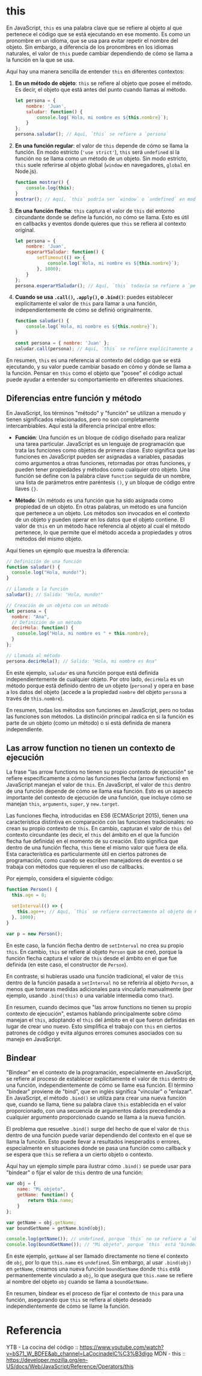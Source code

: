 # this
En JavaScript, `this` es una palabra clave que se refiere al objeto al que pertenece el código que se está ejecutando en ese momento. Es como un pronombre en un idioma, que se usa para evitar repetir el nombre del objeto. Sin embargo, a diferencia de los pronombres en los idiomas naturales, el valor de `this` puede cambiar dependiendo de cómo se llama a la función en la que se usa.

Aquí hay una manera sencilla de entender `this` en diferentes contextos:

1. **En un método de objeto**: `this` se refiere al objeto que posee el método. Es decir, el objeto que está antes del punto cuando llamas al método.
   ```javascript
   let persona = {
       nombre: 'Juan',
       saludar: function() {
           console.log(`Hola, mi nombre es ${this.nombre}`);
       }
   };
   persona.saludar(); // Aquí, `this` se refiere a `persona`
   ```

2. **En una función regular**: el valor de `this` depende de cómo se llama la función. En modo estricto (`'use strict'`), `this` será `undefined` si la función no se llama como un método de un objeto. Sin modo estricto, `this` suele referirse al objeto global (`window` en navegadores, `global` en Node.js).
   ```javascript
   function mostrar() {
       console.log(this);
   }
   mostrar(); // Aquí, `this` podría ser `window` o `undefined` en modo estricto
   ```

3. **En una función flecha**: `this` captura el valor de `this` del entorno circundante donde se define la función, no cómo se llama. Esto es útil en callbacks y eventos donde quieres que `this` se refiera al contexto original.
   ```javascript
   let persona = {
       nombre: 'Juan',
       esperarYSaludar: function() {
           setTimeout(() => {
               console.log(`Hola, mi nombre es ${this.nombre}`);
           }, 1000);
       }
   };
   persona.esperarYSaludar(); // Aquí, `this` todavía se refiere a `persona` debido a la función flecha
   ```

4. **Cuando se usa `.call()`, `.apply()`, o `.bind()`**: puedes establecer explícitamente el valor de `this` para llamar a una función, independientemente de cómo se definió originalmente.
   ```javascript
   function saludar() {
       console.log(`Hola, mi nombre es ${this.nombre}`);
   }

   const persona = { nombre: 'Juan' };
   saludar.call(persona); // Aquí, `this` se refiere explícitamente a `persona`
   ```

En resumen, `this` es una referencia al contexto del código que se está ejecutando, y su valor puede cambiar basado en cómo y dónde se llama a la función. Pensar en `this` como el objeto que "posee" el código actual puede ayudar a entender su comportamiento en diferentes situaciones.


## Diferencias entre función y método
En JavaScript, los términos "método" y "función" se utilizan a menudo y tienen significados relacionados, pero no son completamente intercambiables. Aquí está la diferencia principal entre ellos:

- **Función**: Una función es un bloque de código diseñado para realizar una tarea particular. JavaScript es un lenguaje de programación que trata las funciones como objetos de primera clase. Esto significa que las funciones en JavaScript pueden ser asignadas a variables, pasadas como argumentos a otras funciones, retornadas por otras funciones, y pueden tener propiedades y métodos como cualquier otro objeto. Una función se define con la palabra clave `function` seguida de un nombre, una lista de parámetros entre paréntesis `()`, y un bloque de código entre llaves `{}`.

- **Método**: Un método es una función que ha sido asignada como propiedad de un objeto. En otras palabras, un método es una función que pertenece a un objeto. Los métodos son invocados en el contexto de un objeto y pueden operar en los datos que el objeto contiene. El valor de `this` en un método hace referencia al objeto al cual el método pertenece, lo que permite que el método acceda a propiedades y otros métodos del mismo objeto.

Aquí tienes un ejemplo que muestra la diferencia:

```javascript
// Definición de una función
function saludar() {
  console.log("Hola, mundo!");
}

// Llamada a la función
saludar(); // Salida: "Hola, mundo!"

// Creación de un objeto con un método
let persona = {
  nombre: "Ana",
  // Definición de un método
  decirHola: function() {
    console.log("Hola, mi nombre es " + this.nombre);
  }
};

// Llamada al método
persona.decirHola(); // Salida: "Hola, mi nombre es Ana"
```

En este ejemplo, `saludar` es una función porque está definida independientemente de cualquier objeto. Por otro lado, `decirHola` es un método porque está definido dentro de un objeto (`persona`) y opera en base a los datos del objeto (accede a la propiedad `nombre` del objeto `persona` a través de `this.nombre`).

En resumen, todas los métodos son funciones en JavaScript, pero no todas las funciones son métodos. La distinción principal radica en si la función es parte de un objeto (como un método) o si está definida de manera independiente.


## Las arrow function no tienen un contexto de ejecución

La frase "las arrow functions no tienen su propio contexto de ejecución" se refiere específicamente a cómo las funciones flecha (arrow functions) en JavaScript manejan el valor de `this`. En JavaScript, el valor de `this` dentro de una función depende de cómo se llama esa función. Esto es un aspecto importante del contexto de ejecución de una función, que incluye cómo se manejan `this`, `arguments`, `super`, y `new.target`.

Las funciones flecha, introducidas en ES6 (ECMAScript 2015), tienen una característica distintiva en comparación con las funciones tradicionales: no crean su propio contexto de `this`. En cambio, capturan el valor de `this` del contexto circundante (es decir, el `this` del ámbito en el que la función flecha fue definida) en el momento de su creación. Esto significa que dentro de una función flecha, `this` tiene el mismo valor que fuera de ella. Esta característica es particularmente útil en ciertos patrones de programación, como cuando se escriben manejadores de eventos o se trabaja con métodos que requieren el uso de callbacks.

Por ejemplo, considera el siguiente código:

```javascript
function Person() {
  this.age = 0;

  setInterval(() => {
    this.age++; // Aquí, `this` se refiere correctamente al objeto de Person debido al contexto léxico.
  }, 1000);
}

var p = new Person();
```

En este caso, la función flecha dentro de `setInterval` no crea su propio `this`. En cambio, `this` se refiere al objeto `Person` que se creó, porque la función flecha captura el valor de `this` desde el ámbito en el que fue definida (en este caso, el constructor de `Person`).

En contraste, si hubieras usado una función tradicional, el valor de `this` dentro de la función pasada a `setInterval` no se referiría al objeto `Person`, a menos que tomaras medidas adicionales para vincularlo manualmente (por ejemplo, usando `.bind(this)` o una variable intermedia como `that`).

En resumen, cuando decimos que "las arrow functions no tienen su propio contexto de ejecución", estamos hablando principalmente sobre cómo manejan el `this`, adoptando el `this` del ámbito en el que fueron definidas en lugar de crear uno nuevo. Esto simplifica el trabajo con `this` en ciertos patrones de código y evita algunos errores comunes asociados con su manejo en JavaScript.


## Bindear

"Bindear" en el contexto de la programación, especialmente en JavaScript, se refiere al proceso de establecer explícitamente el valor de `this` dentro de una función, independientemente de cómo se llame esa función. El término "bindear" proviene de "bind", que en inglés significa "vincular" o "enlazar". En JavaScript, el método `.bind()` se utiliza para crear una nueva función que, cuando se llama, tiene su palabra clave `this` establecida en el valor proporcionado, con una secuencia de argumentos dados precediendo a cualquier argumento proporcionado cuando se llama a la nueva función.

El problema que resuelve `.bind()` surge del hecho de que el valor de `this` dentro de una función puede variar dependiendo del contexto en el que se llama la función. Esto puede llevar a resultados inesperados o errores, especialmente en situaciones donde se pasa una función como callback y se espera que `this` se refiera a un cierto objeto o contexto.

Aquí hay un ejemplo simple para ilustrar cómo `.bind()` se puede usar para "bindear" o fijar el valor de `this` dentro de una función:

```javascript
var obj = {
    name: "Mi objeto",
    getName: function() {
        return this.name;
    }
};

var getName = obj.getName;
var boundGetName = getName.bind(obj);

console.log(getName()); // undefined, porque `this` no se refiere a `obj`
console.log(boundGetName()); // "Mi objeto", porque `this` está "bindeado" a `obj`
```

En este ejemplo, `getName` al ser llamado directamente no tiene el contexto de `obj`, por lo que `this.name` es `undefined`. Sin embargo, al usar `.bind(obj)` en `getName`, creamos una nueva función `boundGetName` donde `this` está permanentemente vinculado a `obj`, lo que asegura que `this.name` se refiere al nombre del objeto `obj` cuando se llama a `boundGetName`.

En resumen, bindear es el proceso de fijar el contexto de `this` para una función, asegurando que `this` se refiera al objeto deseado independientemente de cómo se llame la función.


# Referencia
YTB - La cocina del código :: https://www.youtube.com/watch?v=bS71_W_BDFE&ab_channel=LaCocinadelC%C3%B3digo
MDN - this :: https://developer.mozilla.org/en-US/docs/Web/JavaScript/Reference/Operators/this

